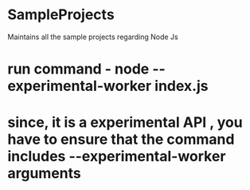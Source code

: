 # SampleProjects
Maintains all the sample projects regarding Node Js

# run command - node --experimental-worker index.js
# since, it is a experimental API , you have to ensure that the command includes --experimental-worker arguments 

